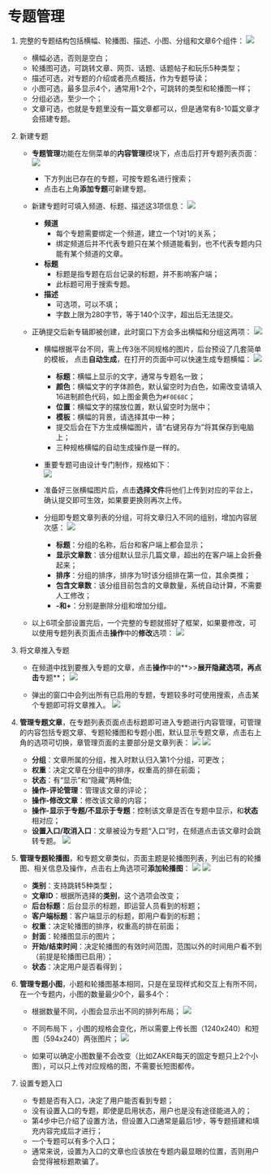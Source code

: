 # 专题管理

1. 完整的专题结构包括横幅、轮播图、描述、小图、分组和文章6个组件：
![](img/13-1.png)

    - 横幅必选，否则是空白；
    - 轮播图可选，可跳转文章、网页、话题、话题帖子和玩乐5种类型；
    - 描述可选，对专题的介绍或者亮点概括，作为专题导读；
    - 小图可选，最多显示4个，通常用1-2个，可跳转的类型和轮播图一样；
    - 分组必选，至少一个；
    - 文章可选，也就是专题里没有一篇文章都可以，但是通常有8-10篇文章才会搭建专题。

2. 新建专题
    - **专题管理**功能在左侧菜单的**内容管理**模块下，点击后打开专题列表页面：
    ![](img/13-2.png)

        - 下方列出已存在的专题，可按专题名进行搜索；
        - 点击右上角**添加专题**可新建专题。

    - 新建专题时可填入频道、标题、描述这3项信息：
    ![](img/13-3.png)

        - **频道**
            - 每个专题需要绑定一个频道，建立一个1对1的关系；
            - 绑定频道后并不代表专题只在某个频道能看到，也不代表专题内只能有某个频道的文章。
        - **标题**
            - 标题是指专题在后台记录的标题，并不影响客户端；
            - 此标题可用于搜索专题。
        - **描述**
            - 可选项，可以不填；
            - 字数上限为280字节，等于140个汉字，超出后无法提交。

    - 正确提交后新专辑即被创建，此时窗口下方会多出横幅和分组这两项：
    ![](img/13-4.png)

        - 横幅根据平台不同，需上传3张不同规格的图片，后台预设了几套简单的模板， 点击**自动生成**，在打开的页面中可以快速生成专题横幅：
        ![](img/13-5.png)

            - **标题**：横幅上显示的文字，通常与专题名一致；
            - **颜色**：横幅文字的字体颜色，默认留空时为白色，如需改变请填入16进制颜色代码，如上图金黄色为```#F0E68C```；
            - **位置**：横幅文字的摆放位置，默认留空时为居中；
            - **模板**：横幅的背景，请选择其中一种； 
            - 提交后会在下方生成横幅图片，请“右键另存为”将其保存到电脑上；  
            - 三种规格横幅的自动生成操作是一样的。
        - 重要专题可由设计专门制作，规格如下：<br>
        ![](img/13-6.png)

        - 准备好三张横幅图片后，点击**选择文件**将他们上传到对应的平台上，确认提交即可生效，如果要更换则再次上传。
        - 分组即专题文章列表的分组，可将文章归入不同的组别，增加内容层次感：
        ![](img/13-7.png)

            - **标题**：分组的名称，后台和客户端上都会显示；
            - **显示文章数**：该分组默认显示几篇文章，超出的在客户端上会折叠起来； 
            - **排序**：分组的排序，排序为1时该分组排在第一位，其余类推；
            - **包含文章数**：该分组目前包含的文章数量，系统自动计算，不需要人工修改；
            - **-和+**：分别是删除分组和增加分组。

    - 以上6项全部设置完后，一个完整的专题就搭好了框架，如果要修改，可以使用专题列表页面点击**操作**中的**修改**选项：
    ![](img/13-8.png)

3. 将文章推入专题

    - 在频道中找到要推入专题的文章，点击**操作**中的**>>**展开隐藏选项，再点击**专题**；
    ![](img/13-9.png)

    - 弹出的窗口中会列出所有已启用的专题，专题较多时可使用搜索，点击某个专题即可将文章推入。
    ![](img/13-10.png)

4. **管理专题文章**，在专题列表页面点击标题即可进入专题进行内容管理，可管理的内容包括专题文章、专题轮播图和专题小图，默认显示专题文章，点击右上角的选项可切换，章管理页面的主要部分是文章列表：
![](img/13-11.png)
![](img/13-12.png)
    - **分组**：文章所属的分组，推入时默认归入第1个分组，可更改；
    - **权重**：决定文章在分组中的排序，权重高的排在前面；
    - **状态**：有“显示”和“隐藏”两种值;
    - **操作-评论管理**：管理该文章的评论；
    - **操作-修改文章**：修改该文章的内容；
    - **操作-显示于专题/不显示于专题**：控制该文章是否在专题中显示，和**状态**相对应；
    - **设置入口/取消入口**：文章被设为专题“入口”时，在频道点击该文章时会跳转专题。
    ![](img/13-13.png)

5. **管理专题轮播图**，和专题文章类似，页面主题是轮播图列表，列出已有的轮播图、相关信息及操作，点击右上角选项可**添加轮播图**：
![](img/13-14.png)
![](img/13-15.png)

    - **类别**：支持跳转5种类型；
    - **文章ID**：根据所选择的**类别**，这个选项会改变；
    - **后台标题**：后台显示的标题，即运营人员看到的标题；
    - **客户端标题**：客户端显示的标题，即用户看到的标题；
    - **权重**：决定轮播图的排序，权重高的排在前面；
    - **封面**：轮播图显示的图片；
    - **开始/结束时间**：决定轮播图的有效时间范围，范围以外的时间用户看不到（前提是轮播图已启用）；
    - **状态**：决定用户是否看得到；

6. **管理专题小图**，小题和轮播图基本相同，只是在呈现样式和交互上有所不同，在一个专题内，小图的数量最少0个，最多4个：

    - 根据数量不同，小图会显示出不同的排列布局；
    ![](img/13-16.png)

    - 不同布局下 ，小图的规格会变化，所以需要上传长图（1240x240）和短图（594x240）两张图片；
    ![](img/13-17.png)

    - 如果可以确定小图数量不会改变（比如ZAKER每天的固定专题只上2个小图），可以只上传对应规格的图，不需要长短图都传。

7. 设置专题入口
    - 专题是否有入口，决定了用户能否看到专题；
    - 没有设置入口的专题，即使是启用状态，用户也是没有途径能进入的；
    - 第4步中已介绍了设置方法，但设置入口通常是最后1步，等专题搭建和填充内容完成后才进行；
    - 一个专题可以有多个入口；
    - 通常来说，设置为入口的文章也应该放在专题内最显眼的位置，否则用户会觉得被标题欺骗了。

